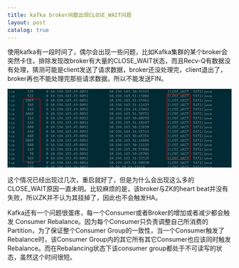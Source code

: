 ```yaml
---
title: kafka broker间歇出现CLOSE_WAIT问题
layout: post
catalog: true
---
```


使用kafka有一段时间了，偶尔会出现一些问题，比如Kafka集群的某个broker会突然卡住，排除发现改broker有大量的CLOSE_WAIT状态，而且Recv-Q有数据没有处理，猜测可能是client发送了请求数据，broker还没处理完，client退出了，broker再也不能处理完那些请求数据，所以不能发送FIN。

![kafka-broker-close-wait](/img/in-post/kafka-broker-close-wait.jpg)


这个情况已经出现过几次，重启就好了，但是为什么会出现这么多的CLOSE_WAIT原因一直未明。比较麻烦的是，该broker与ZK的heart beat并没有失败，所以ZK并不认为其挂掉了，因此也不会触发HA。

Kafka还有一个问题很蛋疼，每一个Consumer或者Broker的增加或者减少都会触发 Consumer Rebalance。因为每个Consumer只负责调整自己所消费的Partition，为了保证整个Consumer Group的一致性，当一个Consumer触发了Rebalance时，该Consumer Group内的其它所有其它Consumer也应该同时触发Rebalance。而在Rebalancing状态下该consumer group都处于不可读写的状态，虽然这个时间很短。

